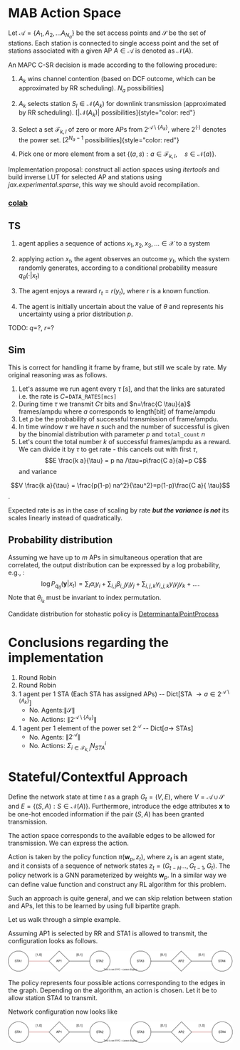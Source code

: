 # MAB Action Space

Let $\mathcal{A}=\{A_1,A_2,\ldots A_{N_a}\}$ be the set access points
and $\mathcal{S}$ be the set of stations. Each station is connected to
single access point and the set of stations associated with a given AP
$A\in \mathcal{A}$ is denoted as $\mathcal{N}(A)$.

An MAPC C-SR decision is made according to the following procedure:

1. $A_k$ wins channel contention (based on DCF outcome, which can be
    approximated by RR scheduling).  $N_a$ possibilities] 

1. $A_k$ selects station $S_l\in \mathcal{N}(A_k)$ for downlink
    transmission (approximated by RR scheduling). [$|\mathcal{N}(A_k)|$
    possibilities]{style="color: red"}

1. Select a set $\mathcal{F}_{k,l}$ of zero or more APs from
    $2^{\mathcal{A}\setminus\{A_k\}}$, where $2^{(\cdot)}$ denotes the
    power set. [$2^{N_a-1}$ possibilities]{style="color: red"}

1. Pick one or more element from a set
    $\{(a,s): a\in \mathcal{F}_{k,l}, \quad s\in \mathcal{N}(a)\}$.

Implementation proposal: construct all action spaces using *itertools*
and build inverse LUT for selected AP and stations using
*jax.experimental.sparse*, this way we should avoid recompilation.

### [colab](https://colab.research.google.com/drive/1ihbJpcRQ9wl_pgec38BkPF2hd_JglUWi?usp=sharing)

## TS

1.  agent applies a sequence of actions
    $x_1, x_2, x_3,\ldots \in \mathcal{X}$ to a system

2.  applying action $x_t$, the agent observes an outcome $y_t$, which
    the system randomly generates, according to a conditional probability
    measure $q_\theta(\cdot | x_t)$

3.  The agent enjoys a reward $r_t = r(y_t)$, where $r$ is a known
    function.

4.  The agent is initially uncertain about the value of $\theta$ and
    represents his uncertainty using a prior distribution $p$.

TODO: $q$=?, $r$=?

## Sim
This is correct for handling it frame by frame, but still we scale by rate. My original reasoning was as follows.

1. Let's assume we run agent every $\tau$ [s], and that the links are saturated i.e. the rate is $C$=`DATA_RATES[mcs]`
2. During time $\tau$ we transmit $C \tau$ bits and $n=\frac{C \tau}{a}$ frames/ampdu where $a$ corresponds to length[bit] of frame/ampdu
3. Let $p$ be the probability of successful transmission of  frame/ampdu.
4. In time window $\tau$ we have $n$ such and the number of successful is given by the binomial distribution with parameter $p$ and `total_count` $n$
5. Let's count the total number $k$ of successful frames/ampdu as a reward. We can divide it by $\tau$ to get rate - this cancels out with first $\tau$,
 $$E \frac{k a}{\tau} = p na /\tau=p\frac{C a}{a}=p C$$ and variance

$$V \frac{k a}{\tau} = \frac{p(1-p) na^2}{\tau^2}=p(1-p)\frac{C a}{ \tau}$$ .

Expected rate is as in the case of scaling by rate ***but the variance is not*** its scales linearly instead of quadratically.  


## Probability distribution

Assuming we have up to $m$ APs in simultaneous operation that are
correlated, the output distribution can be expressed by a log
probability, e.g., :
$$\log P_{q_\theta}(\mathbf y|x_t)=\sum_i \alpha_i  y_i+ \sum_{i,j}\beta_{i,j} y_i y_j + \sum_{i,j,k}\gamma_{i,j,k}y_i y_j y_k + \ldots.$$
Note that $\theta_{i_k}$ must be invariant to index permutation.

Candidate distribution for stohastic policy is [DeterminantalPointProcess](https://www.tensorflow.org/probability/api_docs/python/tfp/distributions/DeterminantalPointProcess)

# Conclusions regarding the implementation


1. Round Robin 
1. Round Robin 
1. $1$ agent per $1$ STA (Each STA has assigned APs) -- Dict\[STA $\rightarrow a \in 2^{\mathcal{A}\setminus\{A_k\}}$\] 
    - No. Agents:$\| \mathcal{S}\|$ 
    - No. Actions: $\|2^{\mathcal{A}\setminus\{A_k\}}\|$
1.  $1$ agent per $1$ element of the power set $2^{\mathcal{A}}$ -- Dict\[$a \rightarrow$ STAs\] 
    - No. Agents: $\|2^{\mathcal{A}}\|$
    - No. Actions: $\Sigma_{i \in \mathcal{F}_{k,l}} N_{STA}^{i}$


# Stateful/Contextful Approach

Define the network state at time $t$ as a graph $G_t=(V,E)$, where
$V=\mathcal{A}\cup \mathcal{S}$ and $E=\{(S,A): S\in \mathcal{N}(A)\}$.
Furthermore, introduce the edge attributes $\mathbf x$ to be one-hot encoded
information if the pair $(S,A)$ has been granted transmission.

The action space corresponds to the available edges to be allowed for
transmission. We can express the action.

Action is taken by the policy function $\pi(\mathbf w_p, z_t)$, where $z_t$
is an agent state, and it consists of a sequence of network states
$z_t=(G_{t-H}\ldots,G_{t-1},G_t)$. The policy network is a GNN
parameterized by weights $\mathbf w_p$. In a similar way we can define value
function and construct any RL algorithm for this problem.

Such an approach is quite general, and we can skip relation between
station and APs, let this to be learned by using full bipartite graph.

Let us walk through a simple example.

Assuming AP1 is selected by RR and STA1 is allowed to transmit, the configuration looks as follows.

![net1](./net1_step1.svg)

The policy represents four possible actions corresponding to the edges in the graph.
Depending on the algorithm, an action is chosen. Let it be to allow station STA4 to transmit.

Network configuration now looks like

![net1](./net1_step2.svg)

